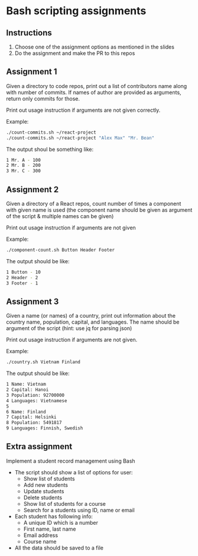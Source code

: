 # Bash scripting assignments

## Instructions
1. Choose one of the assignment options as mentioned in the slides
2. Do the assignment and make the PR to this repos

## Assignment 1
Given a directory to code repos, print out a list of contributors name along with number of commits. If names of author are provided as arguments, return only commits for those.

Print out usage instruction if arguments are not given correctly.

Example:
```bash
./count-commits.sh ~/react-project
./count-commits.sh ~/react-project "Alex Max" "Mr. Bean"
```

The output shoul be something like:
```bash
1 Mr. A - 100
2 Mr. B - 200
3 Mr. C - 300
```

## Assignment 2
Given a directory of a React repos, count number of times a component with given name is used (the component name should be given as argument of the script & multiple names can be given)

Print out usage instruction if arguments are not given

Example:
```bash
./component-count.sh Button Header Footer
```

The output should be like:
```bash
1 Button - 10
2 Header - 2
3 Footer - 1
```

## Assignment 3
Given a name (or names) of a country, print out information about the country name, population, capital, and languages. The name should be argument of the script (hint: use jq for parsing json)

Print out usage instruction if arguments are not given.

Example:
```bash
./country.sh Vietnam Finland
```

The output should be like:
```bash
1 Name: Vietnam
2 Capital: Hanoi
3 Population: 92700000
4 Languages: Vietnamese
5
6 Name: Finland
7 Capital: Helsinki
8 Population: 5491817
9 Languages: Finnish, Swedish
```

## Extra assignment
Implement a student record management using Bash
* The script should show a list of options for user:
	- Show list of students
	- Add new students
	- Update students
	- Delete students
	- Show list of students for a course
	- Search for a students using ID, name or email
* Each student has following info:
	- A unique ID which is a number
	- First name, last name
	- Email address
	- Course name
* All the data should be saved to a file